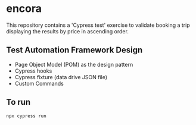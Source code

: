 # encora
This repository contains a 'Cypress test' exercise to validate booking a trip displaying the results by price in ascending order.

## Test Automation Framework Design 
* Page Object Model (POM) as the design pattern 
* Cypress hooks
* Cypress fixture  (data drive JSON file)
* Custom Commands 

## To run
    npx cypress run
   

